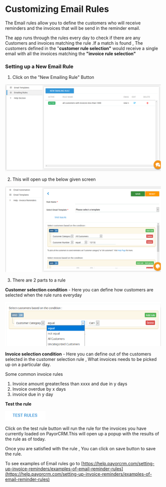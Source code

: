# Customizing Email Rules

The Email rules allow you to define the customers who will receive reminders and the invoices that will be send in the reminder email.

The app runs through the rules every day to check if there are any Customers and invoices matching the rule .If a match is found , The customers defined in the "**customer rule selection"** would receive a single email with all the invoices matching the **"invoice rule selection"**

### **Setting up a New Email Rule**

1. Click on the "New Emailing Rule" Button



![](../.gitbook/assets/emailrules.PNG)

2. This will open up the below given screen

![](../.gitbook/assets/image%20%2830%29.png)



3. There are 2 parts to a rule

**Customer selection condition**  - Here you can define how customers are selected when the rule runs everyday 

![](../.gitbook/assets/image%20%2821%29.png)

**Invoice selection condition** - Here you can define out of the customers selected in the customer selection rule , What invoices needs to be picked up on a particular day.

Some common invoice rules  
1. Invoice amount greater/less than xxxx and due in y days  
2. Invoice overdue by x days  
3. invoice due in y day



**Test the rule**

![](../.gitbook/assets/testrules.PNG)

Click on the test rule button will run the rule for the invoices you have currently loaded on PayorCRM.This will open up a popup with the results of the rule as of today.

Once you are satisfied with the rule , You can click on save button to save the rule.

To see examples of Email rules go to [https://help.payorcrm.com/setting-up-invoice-reminders/examples-of-email-reminder-rules](https://help.payorcrm.com/setting-up-invoice-reminders/examples-of-email-reminder-rules) 

